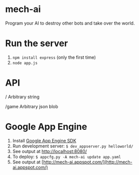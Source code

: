 # mech-ai

Program your AI to destroy other bots and take over the world.

# Run the server

1. `npm install express` (only the first time)
2. `node app.js`

# API

/
	Arbitrary string

/game
	Arbitrary json blob

# Google App Engine

1. Install [Google App Engine SDK](https://cloud.google.com/appengine/downloads)
2. Run development server: `$ dev_appserver.py helloworld/`
3. See output at [http://localhost:8080/](http://localhost:8080/)
4. To deploy: `$ appcfg.py -A mech-ai update app.yaml`
5. See output at [http://mech-ai.appspot.com/](http://mech-ai.appspot.com/)
